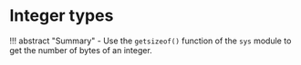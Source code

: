 # Integer types

!!! abstract "Summary"
    - Use the `getsizeof()` function of the `sys` module to get the number of bytes of an integer.